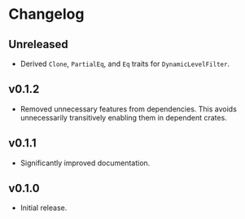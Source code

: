 # Changelog

## Unreleased
* Derived `Clone`, `PartialEq`, and `Eq` traits for `DynamicLevelFilter`.

## v0.1.2
* Removed unnecessary features from dependencies.
  This avoids unnecessarily transitively enabling them in dependent crates.

## v0.1.1
* Significantly improved documentation.

## v0.1.0
* Initial release.
